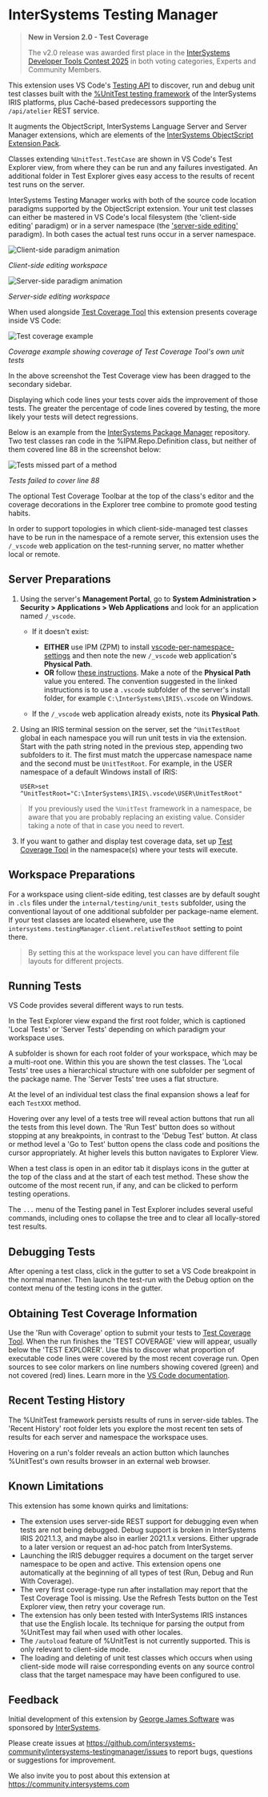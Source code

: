 # InterSystems Testing Manager

> **New in Version 2.0 - Test Coverage**
> 
> The v2.0 release was awarded first place in the [InterSystems Developer Tools Contest 2025](https://openexchange.intersystems.com/contest/42) in both voting categories, Experts and Community Members.

This extension uses VS Code's [Testing API](https://code.visualstudio.com/api/extension-guides/testing) to discover, run and debug unit test classes built with the [%UnitTest testing framework](https://docs.intersystems.com/irislatest/csp/docbook/DocBook.UI.Page.cls?KEY=TUNT_WhatIsPercentUnitTest) of the InterSystems IRIS platforms, plus Cach&eacute;-based predecessors supporting the `/api/atelier` REST service.

It augments the ObjectScript, InterSystems Language Server and Server Manager extensions, which are elements of the [InterSystems ObjectScript Extension Pack](https://marketplace.visualstudio.com/items?itemName=intersystems-community.objectscript-pack).

Classes extending `%UnitTest.TestCase` are shown in VS Code's Test Explorer view, from where they can be run and any failures investigated. An additional folder in Test Explorer gives easy access to the results of recent test runs on the server.

InterSystems Testing Manager works with both of the source code location paradigms supported by the ObjectScript extension. Your unit test classes can either be mastered in VS Code's local filesystem (the 'client-side editing' paradigm) or in a server namespace (the ['server-side editing'](https://docs.intersystems.com/components/csp/docbook/DocBook.UI.Page.cls?KEY=GVSCO_serverflow) paradigm). In both cases the actual test runs occur in a server namespace.

![Client-side paradigm animation](images/README/Overview-Client.gif)

_Client-side editing workspace_

![Server-side paradigm animation](images/README/Overview-Server.gif)

_Server-side editing workspace_

When used alongside [Test Coverage Tool](https://openexchange.intersystems.com/package/Test-Coverage-Tool) this extension presents coverage inside VS Code:

![Test coverage example](images/README/Coverage-example.png)

_Coverage example showing coverage of Test Coverage Tool's own unit tests_

In the above screenshot the Test Coverage view has been dragged to the secondary sidebar.


Displaying which code lines your tests cover aids the improvement of those tests. The greater the percentage of code lines covered by testing, the more likely your tests will detect regressions.

Below is an example from the [InterSystems Package Manager](https://github.com/intersystems/ipm) repository. Two test classes ran code in the %IPM.Repo.Definition class, but neither of them covered line 88 in the screenshot below:

![Tests missed part of a method](images/README/Coverage-missed-part-of-method.png)

_Tests failed to cover line 88_

The optional Test Coverage Toolbar at the top of the class's editor and the coverage decorations in the Explorer tree combine to promote good testing habits.

In order to support topologies in which client-side-managed test classes have to be run in the namespace of a remote server, this extension uses the `/_vscode` web application on the test-running server, no matter whether local or remote.

## Server Preparations

1. Using the server's **Management Portal**, go to **System Administration > Security > Applications > Web Applications** and look for an application named `/_vscode`.

    - If it doesn't exist:
      - **EITHER** use IPM (ZPM) to install [vscode-per-namespace-settings](https://openexchange.intersystems.com/package/vscode-per-namespace-settings) and then note the new `/_vscode` web application's **Physical Path**.
      - **OR** follow [these instructions](https://docs.intersystems.com/components/csp/docbook/DocBook.UI.Page.cls?KEY=GVSCO_serverflow#GVSCO_serverflow_folderspec). Make a note of the **Physical Path** value you entered. The convention suggested in the linked instructions is to use a `.vscode` subfolder of the server's install folder, for example `C:\InterSystems\IRIS\.vscode` on Windows.

    - If the `/_vscode` web application already exists, note its **Physical Path**.

2. Using an IRIS terminal session on the server, set the `^UnitTestRoot` global in each namespace you will run unit tests in via the extension. Start with the path string noted in the previous step, appending two subfolders to it. The first must match the uppercase namespace name and the second must be `UnitTestRoot`. For example, in the USER namespace of a default Windows install of IRIS:
    ```
    USER>set ^UnitTestRoot="C:\InterSystems\IRIS\.vscode\USER\UnitTestRoot"
    ```
> If you previously used the `%UnitTest` framework in a namespace, be aware that you are probably replacing an existing value. Consider taking a note of that in case you need to revert.

3. If you want to gather and display test coverage data, set up [Test Coverage Tool](https://openexchange.intersystems.com/package/Test-Coverage-Tool) in the namespace(s) where your tests will execute.

## Workspace Preparations

For a workspace using client-side editing, test classes are by default sought in `.cls` files under the `internal/testing/unit_tests` subfolder, using the conventional layout of one additional subfolder per package-name element. If your test classes are located elsewhere, use the `intersystems.testingManager.client.relativeTestRoot` setting to point there.

> By setting this at the workspace level you can have different file layouts for different projects.

## Running Tests

VS Code provides several different ways to run tests.

In the Test Explorer view expand the first root folder, which is captioned 'Local Tests' or 'Server Tests' depending on which paradigm your workspace uses.

A subfolder is shown for each root folder of your workspace, which may be a multi-root one. Within this you are shown the test classes. The 'Local Tests' tree uses a hierarchical structure with one subfolder per segment of the package name. The 'Server Tests' tree uses a flat structure.

At the level of an individual test class the final expansion shows a leaf for each `TestXXX` method.

Hovering over any level of a tests tree will reveal action buttons that run all the tests from this level down. The 'Run Test' button does so without stopping at any breakpoints, in contrast to the 'Debug Test' button. At class or method level a 'Go to Test' button opens the class code and positions the cursor appropriately. At higher levels this button navigates to Explorer View.

When a test class is open in an editor tab it displays icons in the gutter at the top of the class and at the start of each test method. These show the outcome of the most recent run, if any, and can be clicked to perform testing operations.

The `...` menu of the Testing panel in Test Explorer includes several useful commands, including ones to collapse the tree and to clear all locally-stored test results.

## Debugging Tests
After opening a test class, click in the gutter to set a VS Code breakpoint in the normal manner. Then launch the test-run with the Debug option on the context menu of the testing icons in the gutter.

## Obtaining Test Coverage Information
Use the 'Run with Coverage' option to submit your tests to [Test Coverage Tool](https://openexchange.intersystems.com/package/Test-Coverage-Tool). When the run finishes the 'TEST COVERAGE' view will appear, usually below the 'TEST EXPLORER'. Use this to discover what proportion of executable code lines were covered by the most recent coverage run. Open sources to see color markers on line numbers showing covered (green) and not covered (red) lines. Learn more in the [VS Code documentation](https://code.visualstudio.com/docs/debugtest/testing#_test-coverage).

## Recent Testing History

The %UnitTest framework persists results of runs in server-side tables. The 'Recent History' root folder lets you explore the most recent ten sets of results for each server and namespace the workspace uses.

Hovering on a run's folder reveals an action button which launches %UnitTest's own results browser in an external web browser.

## Known Limitations

This extension has some known quirks and limitations:

- The extension uses server-side REST support for debugging even when tests are not being debugged. Debug support is broken in InterSystems IRIS 2021.1.3, and maybe also in earlier 2021.1.x versions. Either upgrade to a later version or request an ad-hoc patch from InterSystems.
- Launching the IRIS debugger requires a document on the target server namespace to be open and active. This extension opens one automatically at the beginning of all types of test (Run, Debug and Run With Coverage).
- The very first coverage-type run after installation may report that the Test Coverage Tool is missing. Use the Refresh Tests button on the Test Explorer view, then retry your coverage run.
- The extension has only been tested with InterSystems IRIS instances that use the English locale. Its technique for parsing the output from %UnitTest may fail when used with other locales.
- The `/autoload` feature of %UnitTest is not currently supported. This is only relevant to client-side mode.
- The loading and deleting of unit test classes which occurs when using client-side mode will raise corresponding events on any source control class that the target namespace may have been configured to use.

## Feedback

Initial development of this extension by [George James Software](https://georgejames.com) was sponsored by [InterSystems](https://intersystems.com).

Please create issues at https://github.com/intersystems-community/intersystems-testingmanager/issues to report bugs, questions or suggestions for improvement.

We also invite you to post about this extension at https://community.intersystems.com

